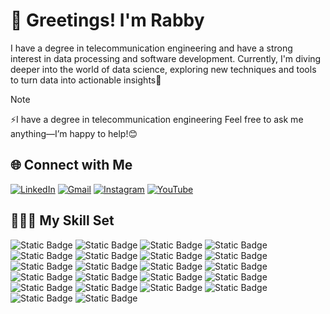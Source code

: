 # 👋 Greetings! I'm Rabby
I have a degree in telecommunication engineering and have a strong interest in data processing and software development. Currently, I'm diving deeper into the world of data science, exploring new techniques and tools to turn data into actionable insights🌟
>[!NOTE]
>⚡️I have a degree in telecommunication engineering
> Feel free to ask me anything—I’m happy to help!😊

## 🌐 Connect with Me
  <a href="https://www.linkedin.com/in/rabbyfitriana/" target="_blank"><img alt="LinkedIn" src="https://img.shields.io/badge/LinkedIn-%230A66C2?logo=linkedin&logoColor=white"></a>
  <a href="mailto:rabbyfitrianaa@gmail.com" target="_blank"><img alt="Gmail" src="https://img.shields.io/badge/Gmail-%23EA4335?logo=gmail&logoColor=white"></a>
  <a href="https://www.instagram.com/ra.aby/" target="_blank"><img alt="Instagram" src="https://img.shields.io/badge/Instagram-%23E4405F?logo=instagram&logoColor=white"></a>
  <a href="https://www.youtube.com/@rabbyfitriana" target="_blank"><img alt="YouTube" src="https://img.shields.io/badge/YouTube-%23FF0000?logo=youtube&logoColor=white"></a>

## 👩🏻‍💻 My Skill Set
![Static Badge](https://img.shields.io/badge/anaconda-%2344A833?logo=anaconda&logoColor=white)
![Static Badge](https://img.shields.io/badge/arduino-%2300878F?logo=arduino&logoColor=white)
![Static Badge](https://img.shields.io/badge/canva-%2300C4CC?logo=canva&logoColor=white)
![Static Badge](https://img.shields.io/badge/c-%23A8B9CC?logo=c&logoColor=white)
![Static Badge](https://img.shields.io/badge/googlecolab-%23F9AB00?logo=googlecolab&logoColor=white)
![Static Badge](https://img.shields.io/badge/dart-%230175C2?logo=dart&logoColor=white)
![Static Badge](https://img.shields.io/badge/figma-%23F24E1E?logo=figma&logoColor=white)
![Static Badge](https://img.shields.io/badge/firebase-%23DD2C00?logo=firebase&logoColor=white)
![Static Badge](https://img.shields.io/badge/html5-%23E34F26?logo=html5&logoColor=white)
![Static Badge](https://img.shields.io/badge/java-%23f89820?logoColor=white)
![Static Badge](https://img.shields.io/badge/javascript-%23000000?logo=javascript&logoColor=yellow)
![Static Badge](https://img.shields.io/badge/json-%23000000?logo=json&logoColor=white)
![Static Badge](https://img.shields.io/badge/jupyter-%23F37626?logo=jupyter&logoColor=white)
![Static Badge](https://img.shields.io/badge/kotlin-%237F52FF?logo=kotlin&logoColor=white)
![Static Badge](https://img.shields.io/badge/numpy-%23013243?logo=numpy&logoColor=white)
![Static Badge](https://img.shields.io/badge/pandas-%23150458?logo=pandas&logoColor=white)
![Static Badge](https://img.shields.io/badge/python-%233776AB?logo=python&logoColor=white)
![Static Badge](https://img.shields.io/badge/r-%23276DC3?logo=r&logoColor=white)
![Static Badge](https://img.shields.io/badge/scikitlearn-%23F7931E?logo=scikitlearn&logoColor=white)
![Static Badge](https://img.shields.io/badge/scipy-%238CAAE6?logo=scipy&logoColor=white)
![Static Badge](https://img.shields.io/badge/sqlite-%23003B57?logo=sqlite&logoColor=white)
![Static Badge](https://img.shields.io/badge/virtualbox-%23183A61?logo=virtualbox&logoColor=white)


<!--
Anaconda
Arduino
Canva
C
Colab
Dart
Figma
Firebase
HTML5
Java
JavaScript
JSON
Jupyter
Kotlin
Numpy
Pandas
Python
R
Scikit-learn
SciPy
SQL
Virtual Box
-->
